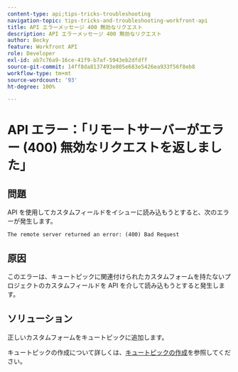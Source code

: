 ```yaml
---
content-type: api;tips-tricks-troubleshooting
navigation-topic: tips-tricks-and-troubleshooting-workfront-api
title: API エラーメッセージ 400 無効なリクエスト
description: API エラーメッセージ 400 無効なリクエスト
author: Becky
feature: Workfront API
role: Developer
exl-id: ab7c76a9-16ce-41f9-b7af-5943eb2dfdff
source-git-commit: 14ff8da8137493e805e683e5426ea933f56f8eb8
workflow-type: tm+mt
source-wordcount: '93'
ht-degree: 100%

---
```



# API エラー：「リモートサーバーがエラー (400) 無効なリクエストを返しました」

## 問題

API を使用してカスタムフィールドをイシューに読み込もうとすると、次のエラーが発生します。

`The remote server returned an error: (400) Bad Request`

## 原因

このエラーは、キュートピックに関連付けられたカスタムフォームを持たないプロジェクトのカスタムフィールドを API を介して読み込もうとすると発生します。

## ソリューション

正しいカスタムフォームをキュートピックに追加します。

キュートピックの作成について詳しくは、[キュートピックの作成](../../manage-work/requests/create-and-manage-request-queues/create-queue-topics.md)を参照してください。
